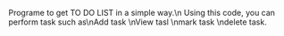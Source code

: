 Programe to get TO DO LIST in a simple way.\n Using this code, you can perform task such as\nAdd task \nView tasl \nmark task \ndelete task.
